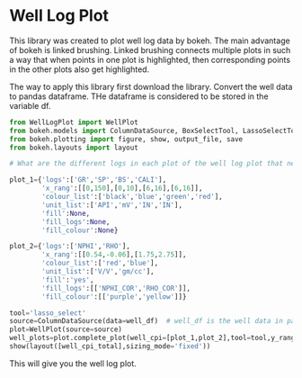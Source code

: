 # Well Log Plot
This library was created to plot well log data by bokeh. The main advantage of bokeh is linked brushing. Linked brushing connects multiple plots in such a way that when points in one plot is highlighted, then corresponding points in the other plots also get highlighted.

The way to apply this library first download the library.
Convert the well data to pandas dataframe. THe dataframe is considered to be stored in the variable df.
```python
from WellLogPlot import WellPlot
from bokeh.models import ColumnDataSource, BoxSelectTool, LassoSelectTool, CDSView, IndexFilter, BooleanFilter
from bokeh.plotting import figure, show, output_file, save
from bokeh.layouts import layout

# What are the different logs in each plot of the well log plot that need to be defined.

plot_1={'logs':['GR','SP','BS','CALI'],
        'x_rang':[[0,150],[0,10],[6,16],[6,16]],
        'colour_list':['black','blue','green','red'],
        'unit_list':['API','mV','IN','IN'],
        'fill':None,
        'fill_logs':None,
        'fill_colour':None}

plot_2={'logs':['NPHI','RHO'],
        'x_rang':[[0.54,-0.06],[1.75,2.75]],
        'colour_list':['red','blue'],
        'unit_list':['V/V','gm/cc'],
        'fill':'yes',
        'fill_logs':[['NPHI_COR','RHO_COR']],
        'fill_colour':[['purple','yellow']]}

tool='lasso_select'
source=ColumnDataSource(data=well_df)  # well_df is the well data in pandas dataframe
plot=WellPlot(source=source)
well_plots=plot.complete_plot(well_cpi=[plot_1,plot_2],tool=tool,y_rang=[df['DEPTH'].max(),df['DEPTH'].min()],heit=1000,n_cols=2)
show(layout([well_cpi_total],sizing_mode='fixed'))
```

This will give you the well log plot.
